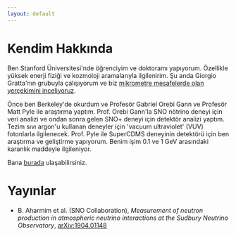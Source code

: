 ```yaml
---
layout: default
---
```

<!---
Text can be **bold**, _italic_, or ~~strikethrough~~.

[Link to another page](./another-page.html)

There should be whitespace between paragraphs.

There should be whitespace between paragraphs. We recommend including a README, or a file with information about your project.
--->
# Kendim Hakkında

Ben Stanford Üniversitesi'nde öğrenciyim ve doktoramı yapıyorum. 
Özellikle yüksek enerji fiziği ve kozmoloji aramalarıyla ilgilenirim. Şu anda Giorgio Gratta'nın grubuyla çalışıyorum ve biz [mikrometre 
mesafelerde olan yerçekimini inceliyoruz](http://grattalab3.stanford.edu/neutrino/gravity/index.html).  

Önce ben Berkeley'de okurdum ve Profesör Gabriel Orebi Gann ve Profesör Matt Pyle ile araştırma yaptım. Prof. Orebi Gann'la SNO nötrino deneyi için veri analizi 
ve ondan sonra gelen SNO+ deneyi için detektör analizi yaptım. Tezim sıvı argon'u kullanan deneyler için 'vacuum ultraviolet' (VUV) fotonlarla 
ilgilenecek. Prof. Pyle ile SuperCDMS deneyinin detektörü için ben araştırma ve geliştirme yapıyorum. Benim işim 0.1 ve 1 GeV arasındaki 
karanlık maddeyle ilgileniyor. 

Bana [burada](mailto:joesingh@stanford.edu) ulaşabilirsiniz. 


# Yayınlar

* B. Aharmim et al. (SNO Collaboration), _Measurement of neutron production in atmospheric neutrino interactions at the Sudbury Neutrino Observatory_,
  [arXiv:1904.01148](https://arxiv.org/abs/1904.01148)

<!---
## Header 2

> This is a blockquote following a header.
>
> When something is important enough, you do it even if the odds are not in your favor.

### Header 3

```js
// Javascript code with syntax highlighting.
var fun = function lang(l) {
  dateformat.i18n = require('./lang/' + l)
  return true;
}
```

```ruby
# Ruby code with syntax highlighting
GitHubPages::Dependencies.gems.each do |gem, version|
  s.add_dependency(gem, "= #{version}")
end
```

#### Header 4

*   This is an unordered list following a header.
*   This is an unordered list following a header.
*   This is an unordered list following a header.

##### Header 5

1.  This is an ordered list following a header.
2.  This is an ordered list following a header.
3.  This is an ordered list following a header.

###### Header 6

| head1        | head two          | three |
|:-------------|:------------------|:------|
| ok           | good swedish fish | nice  |
| out of stock | good and plenty   | nice  |
| ok           | good `oreos`      | hmm   |
| ok           | good `zoute` drop | yumm  |

### There's a horizontal rule below this.

* * *

### Here is an unordered list:

*   Item foo
*   Item bar
*   Item baz
*   Item zip

### And an ordered list:

1.  Item one
1.  Item two
1.  Item three
1.  Item four

### And a nested list:

- level 1 item
  - level 2 item
  - level 2 item
    - level 3 item
    - level 3 item
- level 1 item
  - level 2 item
  - level 2 item
  - level 2 item
- level 1 item
  - level 2 item
  - level 2 item
- level 1 item

### Small image

![Octocat](https://assets-cdn.github.com/images/icons/emoji/octocat.png)

### Large image

![Branching](https://guides.github.com/activities/hello-world/branching.png)


### Definition lists can be used with HTML syntax.

<dl>
<dt>Name</dt>
<dd>Godzilla</dd>
<dt>Born</dt>
<dd>1952</dd>
<dt>Birthplace</dt>
<dd>Japan</dd>
<dt>Color</dt>
<dd>Green</dd>
</dl>

```
Long, single-line code blocks should not wrap. They should horizontally scroll if they are too long. This line should be long enough to demonstrate this.
```

```
The final element.
```
--->
